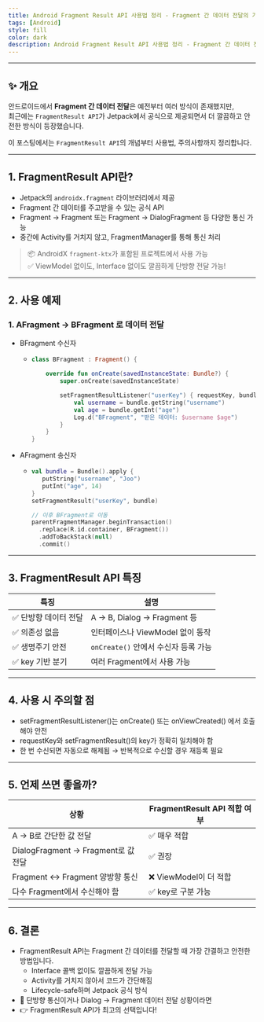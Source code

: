 ```yaml
---
title: Android Fragment Result API 사용법 정리 - Fragment 간 데이터 전달의 가장 깔끔한 방법
tags: [Android]
style: fill
color: dark
description: Android Fragment Result API 사용법 정리 - Fragment 간 데이터 전달의 가장 깔끔한 방법
---
```

---

## ✨ 개요

안드로이드에서 **Fragment 간 데이터 전달**은 예전부터 여러 방식이 존재했지만,  
최근에는 `FragmentResult API`가 Jetpack에서 공식으로 제공되면서 더 깔끔하고 안전한 방식이 등장했습니다.

이 포스팅에서는 `FragmentResult API`의 개념부터 사용법, 주의사항까지 정리합니다.

---

## 1. FragmentResult API란?

- Jetpack의 `androidx.fragment` 라이브러리에서 제공
- Fragment 간 데이터를 주고받을 수 있는 공식 API
- Fragment → Fragment 또는 Fragment → DialogFragment 등 다양한 통신 가능
- 중간에 Activity를 거치지 않고, FragmentManager를 통해 통신 처리

> 📦 AndroidX `fragment-ktx`가 포함된 프로젝트에서 사용 가능  
> ✅ ViewModel 없이도, Interface 없이도 깔끔하게 단방향 전달 가능!

---

## 2. 사용 예제

### 1. AFragment -> BFragment 로 데이터 전달
- BFragment 수신자
  + ```kotlin
    class BFragment : Fragment() {

        override fun onCreate(savedInstanceState: Bundle?) {
            super.onCreate(savedInstanceState)

            setFragmentResultListener("userKey") { requestKey, bundle ->
                val username = bundle.getString("username")
                val age = bundle.getInt("age")
                Log.d("BFragment", "받은 데이터: $username $age")
            }
        }
    }
    ``` 
- AFragment 송신자
    + ```kotlin
      val bundle = Bundle().apply {
         putString("username", "Joo")
         putInt("age", 14)
      }
      setFragmentResult("userKey", bundle)

      // 이후 BFragment로 이동
      parentFragmentManager.beginTransaction()
        .replace(R.id.container, BFragment())
        .addToBackStack(null)
        .commit()
      ```

---

## 3. FragmentResult API 특징

| 특징           | 설명                         |
| ------------ | -------------------------- |
| ✅ 단방향 데이터 전달 | A → B, Dialog → Fragment 등 |
| ✅ 의존성 없음     | 인터페이스나 ViewModel 없이 동작     |
| ✅ 생명주기 안전    | `onCreate()` 안에서 수신자 등록 가능 |
| ✅ key 기반 분기  | 여러 Fragment에서 사용 가능        |

---

## 4. 사용 시 주의할 점

- setFragmentResultListener()는 onCreate() 또는 onViewCreated() 에서 호출해야 안전
- requestKey와 setFragmentResult()의 key가 정확히 일치해야 함
- 한 번 수신되면 자동으로 해제됨 → 반복적으로 수신할 경우 재등록 필요

--- 

## 5. 언제 쓰면 좋을까?

| 상황                              | FragmentResult API 적합 여부 |
| ------------------------------- | ------------------------ |
| A → B로 간단한 값 전달                 | ✅ 매우 적합                  |
| DialogFragment → Fragment로 값 전달 | ✅ 권장                     |
| Fragment ↔ Fragment 양방향 통신      | ❌ ViewModel이 더 적합        |
| 다수 Fragment에서 수신해야 함            | ✅ key로 구분 가능             |

---

## 6.  결론

- FragmentResult API는 Fragment 간 데이터를 전달할 때 가장 간결하고 안전한 방법입니다.
  + Interface 콜백 없이도 깔끔하게 전달 가능
  + Activity를 거치지 않아서 코드가 간단해짐
  + Lifecycle-safe하며 Jetpack 공식 방식
- 📌 단방향 통신이거나 Dialog → Fragment 데이터 전달 상황이라면
- 👉 FragmentResult API가 최고의 선택입니다!